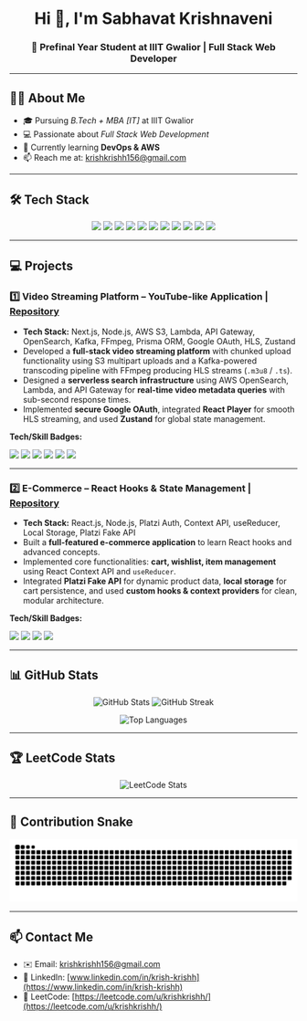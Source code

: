 <!-- Profile Header -->
<h1 align="center">Hi 👋, I'm Sabhavat Krishnaveni</h1>
<h3 align="center">🚀 Prefinal Year Student at IIIT Gwalior | Full Stack Web Developer </h3>

---

## 👩‍💻 About Me
- 🎓 Pursuing *B.Tech + MBA [IT]* at IIIT Gwalior  
- 💻 Passionate about *Full Stack Web Development*  
- 🌱 Currently learning **DevOps & AWS**
- 📫 Reach me at: [krishkrishh156@gmail.com](mailto:krishkrishh156@gmail.com)

---

## 🛠 Tech Stack
<p align="center">
 <img src="https://img.shields.io/badge/C++-00599C?style=for-the-badge&logo=c%2B%2B&logoColor=white"/>
 <img src="https://img.shields.io/badge/C-A8B9CC?style=for-the-badge&logo=c&logoColor=white"/>
 <img src="https://img.shields.io/badge/JavaScript-F7DF1E?style=for-the-badge&logo=javascript&logoColor=black"/>
 <img src="https://img.shields.io/badge/React-20232A?style=for-the-badge&logo=react&logoColor=61DAFB"/>
 <img src="https://img.shields.io/badge/Node.js-339933?style=for-the-badge&logo=nodedotjs&logoColor=white"/>
 <img src="https://img.shields.io/badge/Express.js-000000?style=for-the-badge&logo=express&logoColor=white"/>
 <img src="https://img.shields.io/badge/MongoDB-4EA94B?style=for-the-badge&logo=mongodb&logoColor=white"/>
 <img src="https://img.shields.io/badge/TailwindCSS-38B2AC?style=for-the-badge&logo=tailwind-css&logoColor=white"/>
 <img src="https://img.shields.io/badge/Vite-646CFF?style=for-the-badge&logo=vite&logoColor=white"/>
 <img src="https://img.shields.io/badge/HTML5-E34F26?style=for-the-badge&logo=html5&logoColor=white"/>
 <img src="https://img.shields.io/badge/CSS3-1572B6?style=for-the-badge&logo=css3&logoColor=white"/>
</p>

---

## 💻 Projects

### 1️⃣ Video Streaming Platform – YouTube-like Application | [Repository]([https://github.com/Krishh20/video-platform](https://github.com/Krishh20/Youtube))
- **Tech Stack:** Next.js, Node.js, AWS S3, Lambda, API Gateway, OpenSearch, Kafka, FFmpeg, Prisma ORM, Google OAuth, HLS, Zustand  
- Developed a **full-stack video streaming platform** with chunked upload functionality using S3 multipart uploads and a Kafka-powered transcoding pipeline with FFmpeg producing HLS streams (`.m3u8` / `.ts`).  
- Designed a **serverless search infrastructure** using AWS OpenSearch, Lambda, and API Gateway for **real-time video metadata queries** with sub-second response times.  
- Implemented **secure Google OAuth**, integrated **React Player** for smooth HLS streaming, and used **Zustand** for global state management.

**Tech/Skill Badges:**  
<p>
 <img src="https://img.shields.io/badge/Next.js-000000?style=for-the-badge&logo=nextdotjs&logoColor=white"/>
 <img src="https://img.shields.io/badge/Node.js-339933?style=for-the-badge&logo=nodedotjs&logoColor=white"/>
 <img src="https://img.shields.io/badge/AWS-SMILE-FF9900?style=for-the-badge&logo=amazon-aws&logoColor=white"/>
 <img src="https://img.shields.io/badge/Kafka-231F20?style=for-the-badge&logo=apachekafka&logoColor=white"/>
 <img src="https://img.shields.io/badge/FFmpeg-20232A?style=for-the-badge&logo=ffmpeg&logoColor=white"/>
 <img src="https://img.shields.io/badge/Zustand-000000?style=for-the-badge&logo=zustand&logoColor=white"/>
</p>

---

### 2️⃣ E-Commerce – React Hooks & State Management | [Repository]([https://github.com/Krishh20/e-commerce](https://github.com/Krishh20/Shop-It))
- **Tech Stack:** React.js, Node.js, Platzi Auth, Context API, useReducer, Local Storage, Platzi Fake API  
- Built a **full-featured e-commerce application** to learn React hooks and advanced concepts.  
- Implemented core functionalities: **cart, wishlist, item management** using React Context API and `useReducer`.  
- Integrated **Platzi Fake API** for dynamic product data, **local storage** for cart persistence, and used **custom hooks & context providers** for clean, modular architecture.

**Tech/Skill Badges:**  
<p>
 <img src="https://img.shields.io/badge/React-20232A?style=for-the-badge&logo=react&logoColor=61DAFB"/>
 <img src="https://img.shields.io/badge/Node.js-339933?style=for-the-badge&logo=nodedotjs&logoColor=white"/>
 <img src="https://img.shields.io/badge/Context_API-20232A?style=for-the-badge&logo=react&logoColor=61DAFB"/>
 <img src="https://img.shields.io/badge/useReducer-20232A?style=for-the-badge&logo=react&logoColor=61DAFB"/>
</p>

---

## 📊 GitHub Stats
<p align="center">
  <img src="https://github-readme-stats.vercel.app/api?username=Krishh20&show_icons=true&theme=radical" alt="GitHub Stats" />
  <img src="https://github-readme-streak-stats.herokuapp.com/?user=Krishh20&theme=radical" alt="GitHub Streak" />
</p>

<p align="center">
  <img src="https://github-readme-stats.vercel.app/api/top-langs/?username=Krishh20&layout=compact&theme=radical" alt="Top Languages" />
</p>

---
## 🏆 LeetCode Stats
<p align="center">
  <img src="https://leetcode-stats.vercel.app/api?username=krishkrishh&theme=dark" alt="LeetCode Stats"/>
</p>

---

## 🐍 Contribution Snake
<p align="center">
  <img alt="GitHub Contribution Snake" src="https://raw.githubusercontent.com/Krishh20/Krishh20/output/snake.svg" />
</p>


---

## 📫 Contact Me
- ✉️ Email: [krishkrishh156@gmail.com](mailto:krishkrishh156@gmail.com)  
- 🔗 LinkedIn: [www.linkedin.com/in/krish-krishh](https://www.linkedin.com/in/krish-krishh)  
- 🏅 LeetCode: [https://leetcode.com/u/krishkrishh/](https://leetcode.com/u/krishkrishh/)  
